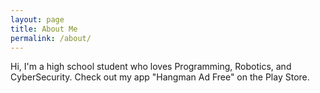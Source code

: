 ```yaml
---
layout: page
title: About Me
permalink: /about/
---
```


Hi, I'm a high school student who loves Programming, Robotics, and CyberSecurity. Check out my app "Hangman Ad Free" on the Play Store.
